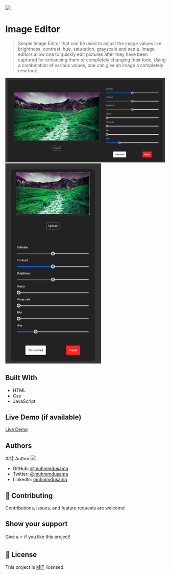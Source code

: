 ![](https://img.shields.io/badge/Microverse-blueviolet)

# Image Editor

> Simple Image Editor that can be used to adjust the image values like brightness, contrast, hue, saturation, grayscale and sepia. Image editors allow one to quickly edit pictures after they have been captured for enhancing them or completely changing their look. Using a combination of various values, one can give an image a completely new look.

<img src='./img/desk.png' width='500px'/>
<img src='./img/mobil.png' width='300px'/>


## Built With

- HTML
- Css
- JavaScript

## Live Demo (if available)

[Live Demo](https://muhmmdusama.github.io/JS-practice-proj-05-Image-Editor/)

## Authors

##👤 Author
<img src="https://avatars.githubusercontent.com/u/45886560?s=400&u=398b393687a05aa7e82482a81f0ed9c418f8f440&v=4" width="50px"/>

- GitHub: [@muhmmdusama](https://github.com/muhmmdusama)
- Twitter: [@muhmmdusama](https://twitter.com/muhmmdusama)
- LinkedIn: [muhmmdusama](https://linkedin.com/in/muhmmdusama)

## 🤝 Contributing

Contributions, issues, and feature requests are welcome!

## Show your support

Give a ⭐️ if you like this project!

## 📝 License

This project is [MIT](./MIT.md) licensed.
